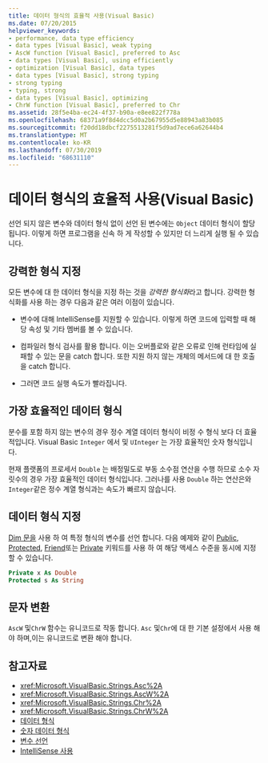 ```yaml
---
title: 데이터 형식의 효율적 사용(Visual Basic)
ms.date: 07/20/2015
helpviewer_keywords:
- performance, data type efficiency
- data types [Visual Basic], weak typing
- AscW function [Visual Basic], preferred to Asc
- data types [Visual Basic], using efficiently
- optimization [Visual Basic], data types
- data types [Visual Basic], strong typing
- strong typing
- typing, strong
- data types [Visual Basic], optimizing
- ChrW function [Visual Basic], preferred to Chr
ms.assetid: 28f5e4ba-ec24-4f37-b90a-e8ee822f778a
ms.openlocfilehash: 68371a9f8d4dcc5d0a2b67955d5e88943a83b085
ms.sourcegitcommit: f20dd18dbcf2275513281f5d9ad7ece6a62644b4
ms.translationtype: MT
ms.contentlocale: ko-KR
ms.lasthandoff: 07/30/2019
ms.locfileid: "68631110"
---
```

# <a name="efficient-use-of-data-types-visual-basic"></a>데이터 형식의 효율적 사용(Visual Basic)
선언 되지 않은 변수와 데이터 형식 없이 선언 된 변수에는 `Object` 데이터 형식이 할당 됩니다. 이렇게 하면 프로그램을 신속 하 게 작성할 수 있지만 더 느리게 실행 될 수 있습니다.

## <a name="strong-typing"></a>강력한 형식 지정
 모든 변수에 대 한 데이터 형식을 지정 하는 것을 *강력한 형식화*라고 합니다. 강력한 형식화를 사용 하는 경우 다음과 같은 여러 이점이 있습니다.

- 변수에 대해 IntelliSense를 지원할 수 있습니다. 이렇게 하면 코드에 입력할 때 해당 속성 및 기타 멤버를 볼 수 있습니다.

- 컴파일러 형식 검사를 활용 합니다. 이는 오버플로와 같은 오류로 인해 런타임에 실패할 수 있는 문을 catch 합니다. 또한 지원 하지 않는 개체의 메서드에 대 한 호출을 catch 합니다.

- 그러면 코드 실행 속도가 빨라집니다.

## <a name="most-efficient-data-types"></a>가장 효율적인 데이터 형식
 분수를 포함 하지 않는 변수의 경우 정수 계열 데이터 형식이 비정 수 형식 보다 더 효율적입니다. Visual Basic `Integer` 에서 및 `UInteger` 는 가장 효율적인 숫자 형식입니다.

 현재 플랫폼의 프로세서 `Double` 는 배정밀도로 부동 소수점 연산을 수행 하므로 소수 자릿수의 경우 가장 효율적인 데이터 형식입니다. 그러나를 사용 `Double` 하는 연산은와 `Integer`같은 정수 계열 형식과는 속도가 빠르지 않습니다.

## <a name="specifying-data-type"></a>데이터 형식 지정
 [Dim 문을](../../../../visual-basic/language-reference/statements/dim-statement.md) 사용 하 여 특정 형식의 변수를 선언 합니다. 다음 예제와 같이 [Public](../../../../visual-basic/language-reference/modifiers/public.md), [Protected](../../../../visual-basic/language-reference/modifiers/protected.md), [Friend](../../../../visual-basic/language-reference/modifiers/friend.md)또는 [Private](../../../../visual-basic/language-reference/modifiers/private.md) 키워드를 사용 하 여 해당 액세스 수준을 동시에 지정할 수 있습니다.

```vb
Private x As Double
Protected s As String
```

## <a name="character-conversion"></a>문자 변환
 `AscW` 및`ChrW` 함수는 유니코드로 작동 합니다. `Asc` 및`Chr`에 대 한 기본 설정에서 사용 해야 하며,이는 유니코드로 변환 해야 합니다.

## <a name="see-also"></a>참고자료

- <xref:Microsoft.VisualBasic.Strings.Asc%2A>
- <xref:Microsoft.VisualBasic.Strings.AscW%2A>
- <xref:Microsoft.VisualBasic.Strings.Chr%2A>
- <xref:Microsoft.VisualBasic.Strings.ChrW%2A>
- [데이터 형식](../../../../visual-basic/programming-guide/language-features/data-types/index.md)
- [숫자 데이터 형식](../../../../visual-basic/programming-guide/language-features/data-types/numeric-data-types.md)
- [변수 선언](../../../../visual-basic/programming-guide/language-features/variables/variable-declaration.md)
- [IntelliSense 사용](/visualstudio/ide/using-intellisense)

